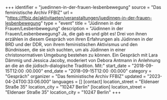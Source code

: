+++
identifier = "juedinnen-in-der-frauen-lesbenbewegung"
source = "Das feministische Archiv FFBIZ"
url = "https://ffbiz.de/aktivitaeten/veranstaltungen/juedinnen-in-der-frauen-lesbenbewegung"
type = "event"
title = "Jüdinnen in der Frauen/Lesbenbewegung"
description = "Jüdinnen in der Frauen/Lesbenbewegung? Ja, die gab es und gibt es! Drei von ihnen erzählen in diesem Gespräch von ihren Erfahrungen als Jüdinnen in der BRD und der DDR, von ihrem feministischen Aktivismus und den Bündnissen, die sie sich suchten, um als Jüdinnen in einer christonormativen Umgebung bestehen zu können. Ein Gespräch mit Lara Dämmig und Jessica Jacoby, moderiert von Debora Antmann in Anlehnung an die an die jüdisch-dialogische Tradition. Mit:"
start_date = "2018-09-15T12:00 :00.000"
end_date = "2018-09-15T12:00 :00.000"
category = "Gespräch"
organizer = "Das feministische Archiv FFBIZ"
updated = "2023-04-24T00:33:06.000"
languages = []
[contact]
location_street = "Eldenaer Straße 35"
location_city = "10247 Berlin"
[location]
location_street = "Eldenaer Straße 35"
location_city = "10247 Berlin"
+++